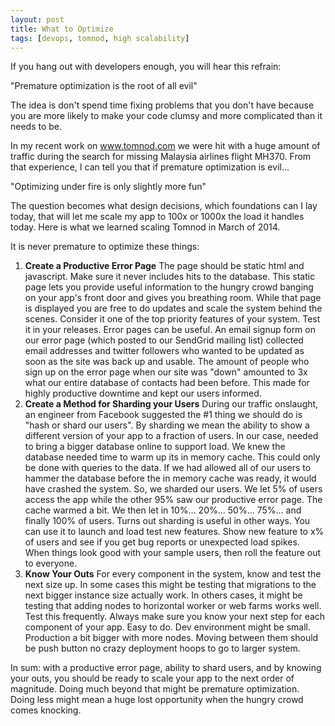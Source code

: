 ```yaml
---
layout: post
title: What to Optimize
tags: [devops, tomnod, high scalability]
---
```


If you hang out with developers enough, you will hear this refrain:

"Premature optimization is the root of all evil"

The idea is don't spend time fixing problems that you don't have because you are more likely to make your code clumsy and more complicated than it needs to be. 

In my recent work on www.tomnod.com we were hit with a huge amount of traffic during the search for missing Malaysia airlines flight MH370. From that experience, I can tell you that if premature optimization is evil... 

"Optimizing under fire is only slightly more fun" 

The question becomes what design decisions, which foundations can I lay today, that will let me scale my app to 100x or 1000x the load it handles today. Here is what we learned scaling Tomnod in March of 2014.

It is never premature to optimize these things:

1.  **Create a Productive Error Page** The page should be static html and javascript. Make sure it never includes hits to the database. This static page lets you provide useful information to the hungry crowd banging on your app's front door and gives you breathing room. While that page is displayed you are free to do updates and scale the system behind the scenes. Consider it one of the top priority features of your system. Test it in your releases.  Error pages can be useful. An email signup form on our error page (which posted to our SendGrid mailing list) collected email addresses and twitter followers who wanted to be updated as soon as the site was back up and usable. The amount of people who sign up on the error page when our site was "down" amounted to 3x what our entire database of contacts had been before. This made for highly productive downtime and kept our users informed. 
1.  **Create a Method for Sharding your Users** During our traffic onslaught, an engineer from Facebook suggested the #1 thing we should do is "hash or shard our users". By sharding we mean the ability to show a different version of your app to a fraction of users. In our case, needed to bring a bigger database online to support load. We knew the database needed time to warm up its in memory cache. This could only be done with queries to the data. If we had allowed all of our users to hammer the database before the in memory cache was ready, it would have crashed the system. So, we sharded our users. We let 5% of users access the app while the other 95% saw our productive error page. The cache warmed a bit. We then let in 10%... 20%... 50%... 75%... and finally 100% of users. Turns out sharding is useful in other ways.  You can use it to launch and load test new features. Show new feature to x% of users and see if you get bug reports or unexpected load spikes. When things look good with your sample users, then roll the feature out to everyone.
1.  **Know Your Outs** For every component in the system, know and test the next size up. In some cases this might be testing that migrations to the next bigger instance size actually work. In others cases, it might be testing that adding nodes to horizontal worker or web farms works well. Test this frequently. Always make sure you know your next step for each component of your app. Easy to do. Dev environment might be small. Production a bit bigger with more nodes. Moving between them should be push button no crazy deployment hoops to go to larger system.

In sum: with a productive error page, ability to shard users, and by knowing your outs, you should be ready to scale your app to the next order of magnitude. Doing much beyond that might be premature optimization. Doing less might mean a huge lost opportunity when the hungry crowd comes knocking.
